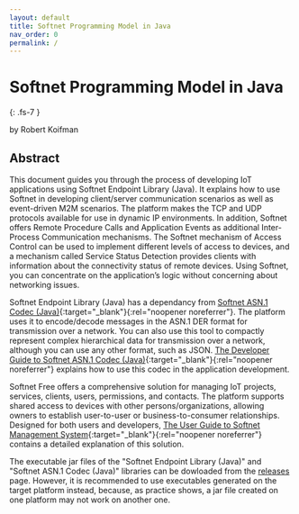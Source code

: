 ```yaml
---
layout: default
title: Softnet Programming Model in Java
nav_order: 0
permalink: /
---
```


# Softnet Programming Model in Java
{: .fs-7 }

by Robert Koifman  

## Abstract

This document guides you through the process of developing IoT applications using Softnet Endpoint Library (Java). It explains how to use Softnet in developing client/server communication scenarios as well as event-driven M2M scenarios. The platform makes the TCP and UDP protocols available for use in dynamic IP environments. In addition, Softnet offers Remote Procedure Calls and Application Events as additional Inter-Process Communication mechanisms. The Softnet mechanism of Access Control can be used to implement different levels of access to devices, and a mechanism called Service Status Detection provides clients with information about the connectivity status of remote devices. Using Softnet, you can concentrate on the application’s logic without concerning about networking issues. 

Softnet Endpoint Library (Java) has a dependancy from [Softnet ASN.1 Codec (Java)](https://github.com/softnet-free/asn1codec-java){:target="_blank"}{:rel="noopener noreferrer"}. The platform uses it to encode/decode messages in the ASN.1 DER format for transmission over a network. You can also use this tool to compactly represent complex hierarchical data for transmission over a network, although you can use any other format, such as JSON. [The Developer Guide to Softnet ASN.1 Codec (Java)](https://softnet-free.github.io/asn1codec-java){:target="_blank"}{:rel="noopener noreferrer"} explains how to use this codec in the application development.  

Softnet Free offers a comprehensive solution for managing IoT projects, services, clients, users, permissions, and contacts. The platform supports shared access to devices with other persons/organizations, allowing owners to establish user-to-user or business-to-consumer relationships. Designed for both users and developers, [The User Guide to Softnet Management System](https://softnet-free.github.io/softnet-ms){:target="_blank"}{:rel="noopener noreferrer"} contains a detailed explanation of this solution.  

The executable jar files of the "Softnet Endpoint Library (Java)" and "Softnet ASN.1 Codec (Java)" libraries can be dowloaded from the [releases](https://github.com/Softnet-Free/softnet-java/releases) page. However, it is recommended to use executables generated on the target platform instead, because, as practice shows, a jar file created on one platform may not work on another one.
